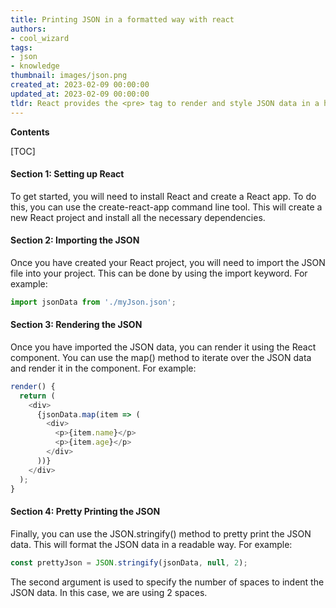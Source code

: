 ```yaml
---
title: Printing JSON in a formatted way with react
authors:
- cool_wizard
tags:
- json
- knowledge
thumbnail: images/json.png
created_at: 2023-02-09 00:00:00
updated_at: 2023-02-09 00:00:00
tldr: React provides the <pre> tag to render and style JSON data in a human-readable format.
---
```


**Contents**

[TOC]

#### Section 1: Setting up React

To get started, you will need to install React and create a React app. To do this, you can use the create-react-app command line tool. This will create a new React project and install all the necessary dependencies.

#### Section 2: Importing the JSON

Once you have created your React project, you will need to import the JSON file into your project. This can be done by using the import keyword. For example:

```javascript
import jsonData from './myJson.json';
```

#### Section 3: Rendering the JSON

Once you have imported the JSON data, you can render it using the React component. You can use the map() method to iterate over the JSON data and render it in the component. For example:

```javascript
render() {
  return (
    <div>
      {jsonData.map(item => (
        <div>
          <p>{item.name}</p>
          <p>{item.age}</p>
        </div>
      ))}
    </div>
  );
}
```

#### Section 4: Pretty Printing the JSON

Finally, you can use the JSON.stringify() method to pretty print the JSON data. This will format the JSON data in a readable way. For example:

```javascript
const prettyJson = JSON.stringify(jsonData, null, 2);
```

The second argument is used to specify the number of spaces to indent the JSON data. In this case, we are using 2 spaces.
